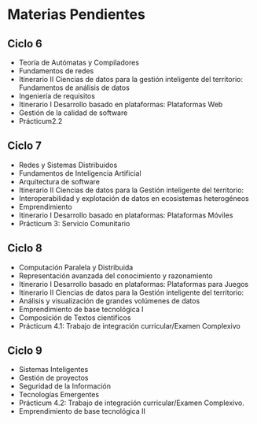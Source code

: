 # Materias Pendientes

## Ciclo 6

 - Teoría de Autómatas y Compiladores
 - Fundamentos de redes
 - Itinerario II Ciencias de datos para la gestión inteligente del territorio: Fundamentos de análisis de datos
 - Ingeniería de requisitos
 - Itinerario I Desarrollo basado en plataformas: Plataformas Web
 - Gestión de la calidad de software
 - Prácticum2.2
## Ciclo 7

 - Redes y Sistemas Distribuidos
 - Fundamentos de Inteligencia Artificial
 - Arquitectura de software
 - Itinerario II Ciencias de datos para la Gestión inteligente del territorio:
 - Interoperabilidad y explotación de datos en ecosistemas heterogéneos
 - Emprendimiento
 - Itinerario I Desarrollo basado en plataformas: Plataformas Móviles
 - Prácticum 3: Servicio Comunitario
## Ciclo 8

 - Computación Paralela y Distribuida
 - Representación avanzada del conocimiento y razonamiento
 - Itinerario I Desarrollo basado en plataformas: Plataformas para Juegos
 - Itinerario II Ciencias de datos para la Gestión inteligente del territorio:
 - Análisis y visualización de grandes volúmenes de datos
 - Emprendimiento de base tecnológica I
 - Composición de Textos cientificos
 - Prácticum 4.1: Trabajo de integración curricular/Examen Complexivo
## Ciclo 9

 - Sistemas Inteligentes
 - Gestión de proyectos
 - Seguridad de la Información
 - Tecnologías Emergentes
 - Prácticum 4.2: Trabajo de integración curricular/Examen Complexivo.
 - Emprendimiento de base tecnológica II